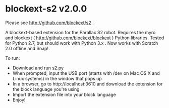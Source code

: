 blockext-s2 v2.0.0
==
Please see http://github.com/blockext/s2 .

A blockext-based extension for the Parallax S2 robot. Requires the myro and blockext ( http://github.com/blockext/blockext ) Python libraries. Tested for Python 2.7, but should work with Python 3.x . Now works with Scratch 2.0 offline and Snap!.

To run:
* Download and run s2.py
* When prompted, input the USB port (starts with /dev on Mac OS X and Linux systems) in the window that pops up
* In a browser, go to http://localhost:3610 and download the extension for the block language you're using
* Import the extension file into your block language
* Enjoy!
